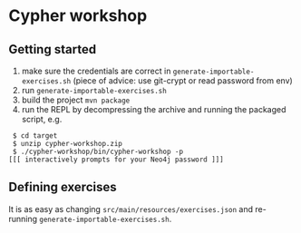 # Cypher workshop

## Getting started

 1. make sure the credentials are correct in `generate-importable-exercises.sh` (piece of advice: use git-crypt or read password from env)
 1. run `generate-importable-exercises.sh`
 1. build the project `mvn package`
 1. run the REPL by decompressing the archive and running the packaged script, e.g.
```shell
 $ cd target
 $ unzip cypher-workshop.zip
 $ ./cypher-workshop/bin/cypher-workshop -p
[[[ interactively prompts for your Neo4j password ]]]
```

## Defining exercises

It is as easy as changing `src/main/resources/exercises.json`
and re-running `generate-importable-exercises.sh`.